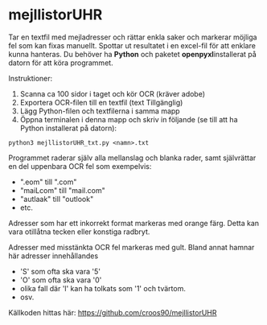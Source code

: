 # mejllistorUHR

Tar en textfil med mejladresser och rättar enkla saker och markerar möjliga fel som kan fixas manuellt. Spottar ut resultatet i en excel-fil för att enklare kunna hanteras. Du behöver ha **Python** och paketet **openpyxl**installerat på datorn för att köra programmet.

Instruktioner:
1. Scanna ca 100 sidor i taget och kör OCR (kräver adobe)
2. Exportera OCR-filen till en textfil (text Tillgänglig)
3. Lägg Python-filen och textfilerna i samma mapp
4. Öppna terminalen i denna mapp och skriv in följande (se till att ha Python installerat på datorn):
```
python3 mejllistorUHR_txt.py <namn>.txt
```

Programmet raderar själv alla mellanslag och blanka rader, samt självrättar en del uppenbara OCR fel som exempelvis:
- ".eom" till ".com"
- "maiLcom" till "mail.com"
- "autlaak" till "outlook"
- etc.

Adresser som har ett inkorrekt format markeras med orange färg. Detta kan vara otillåtna tecken eller konstiga radbryt.

Adresser med misstänkta OCR fel markeras med gult. Bland annat hamnar här adresser innehållandes
- 'S' som ofta ska vara '5'
- 'O' som ofta ska vara '0'
-  olika fall där 'l' kan ha tolkats som '1' och tvärtom.
-  osv.


Källkoden hittas här: https://github.com/croos90/mejllistorUHR
